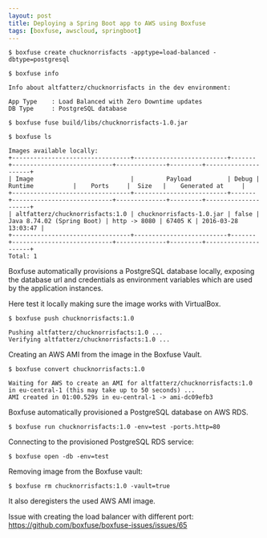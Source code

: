 ```yaml
---
layout: post
title: Deploying a Spring Boot app to AWS using Boxfuse
tags: [boxfuse, awscloud, springboot]
---
```


```
$ boxfuse create chucknorrisfacts -apptype=load-balanced -dbtype=postgresql
```

```
$ boxfuse info

Info about altfatterz/chucknorrisfacts in the dev environment:

App Type    : Load Balanced with Zero Downtime updates
DB Type     : PostgreSQL database
```

```
$ boxfuse fuse build/libs/chucknorrisfacts-1.0.jar
```

```
$ boxfuse ls

Images available locally:
+---------------------------------+--------------------------+-------+----------------------------+--------------+---------+---------------------+
| Image                           |         Payload          | Debug |          Runtime           |    Ports     |  Size   |    Generated at     |
+---------------------------------+--------------------------+-------+----------------------------+--------------+---------+---------------------+
| altfatterz/chucknorrisfacts:1.0 | chucknorrisfacts-1.0.jar | false | Java 8.74.02 (Spring Boot) | http -> 8080 | 67405 K | 2016-03-28 13:03:47 |
+---------------------------------+--------------------------+-------+----------------------------+--------------+---------+---------------------+
Total: 1
```

Boxfuse automatically provisions a PostgreSQL database locally, exposing the database url and credentials as environment variables
which are used by the application instances.

Here test it locally making sure the image works with VirtualBox.




```
$ boxfuse push chucknorrisfacts:1.0

Pushing altfatterz/chucknorrisfacts:1.0 ...
Verifying altfatterz/chucknorrisfacts:1.0 ...
```

Creating an AWS AMI from the image in the Boxfuse Vault.

```
$ boxfuse convert chucknorrisfacts:1.0

Waiting for AWS to create an AMI for altfatterz/chucknorrisfacts:1.0 in eu-central-1 (this may take up to 50 seconds) ...
AMI created in 01:00.529s in eu-central-1 -> ami-dc09efb3
```

Boxfuse automatically provisioned a PostgreSQL database on AWS RDS.

```
$ boxfuse run chucknorrisfacts:1.0 -env=test -ports.http=80
```




Connecting to the provisioned PostgreSQL RDS service:
```
$ boxfuse open -db -env=test
```

Removing image from the Boxfuse vault:
```
$ boxfuse rm chucknorrisfacts:1.0 -vault=true
```

It also deregisters the used AWS AMI image.


Issue with creating the load balancer with different port:
https://github.com/boxfuse/boxfuse-issues/issues/65

```
```